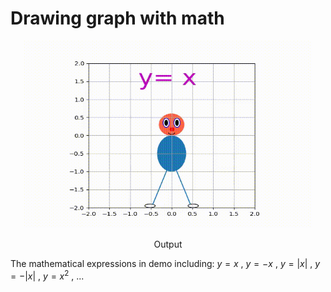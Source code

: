 # Drawing graph with math

<p align="center">
  <img width="460" height="300" src=output.gif>
</p>

<p align="center">
Output
</p>



The mathematical expressions in demo including: $y = x$ , $y = -x$ , $y=|x|$ , $y=-|x|$ , $y=x^2$ , ...
